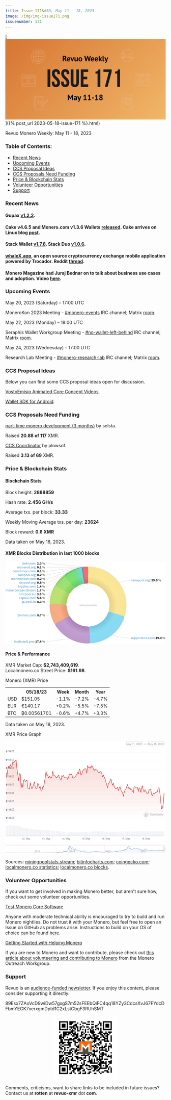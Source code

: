 ```yaml
---
title: Issue 171&#58; May 11 - 18, 2023
image: /img/img-issue171.png
issuenumber: 171
---
```

[<img src="/img/img-issue171.png" alt="Revuo Monero Weekly #171 Slide" class="img-lead">]({% post_url 2023-05-18-issue-171 %}.html)

<p class="text-lead">Revuo Monero Weekly: May 11 - 18, 2023</p>
<!--more-->

<h3>Table of Contents:</h3>
<ul class="contents">
    <li><a href="#news">Recent News</a></li>
    <li><a href="#events">Upcoming Events</a></li>
    <li><a href="#ideas">CCS Proposal Ideas</a></li>
    <li><a href="#proposals">CCS Proposals Need Funding</a></li>
    <li><a href="#stats">Price & Blockchain Stats</a></li>
    <li><a href="#volunteer">Volunteer Opportunities</a></li>
    <li><a href="#support">Support</a></li>
</ul>

<h3 id="news">Recent News</h3>

<div class="newsbyte">
    <h4>Gupax <a href="https://github.com/hinto-janai/gupax/releases/tag/v1.2.2" target="_blank">v1.2.2</a>.</h4>
</div>

<div class="newsbyte">
    <h4>Cake v4.6.5 and Monero.com v1.3.6 Wallets <a href="https://github.com/cake-tech/cake_wallet/releases/tag/v4.6.5" target="_blank">released</a>. Cake arrives on Linux blog <a href="https://cakelabs.com/news/cake-wallet-arrives-on-linux/" target="_blank">post</a>.</h4>
</div>

<div class="newsbyte">
    <h4>Stack Wallet <a href="https://github.com/cypherstack/stack_wallet/releases/tag/build_172" target="_blank">v1.7.8</a>. Stack Duo <a href="https://github.com/cypherstack/stack_duo/releases/tag/build_010" target="_blank">v1.0.6</a>.</h4>
</div>

<div class="newsbyte">
    <h4><a href="https://whalex.app/" target="_blank">whaleX.app</a>, an open source cryptocurrency exchange mobile application powered by Trocador. Reddit <a href="https://teddit.adminforge.de/r/Monero/comments/13j418r/announcement_whalex_an_open_source_cryptocurrency/" target="_blank">thread</a>.</h4>
</div>

<div class="newsbyte">
    <h4>Monero Magazine had Juraj Bednar on to talk about business use cases and adoption. Video <a href="https://piped.adminforge.de/watch?v=TJ7PlVM1yZc" target="_blank">here</a>.</h4>
</div>

<h3 id="events">Upcoming Events</h3>

<div class="event">
    <p class="date" markdown="1">May 20, 2023 (Saturday) – 17:00 UTC</p>
    <p markdown="1">MoneroKon 2023 Meeting - <a href="irc://irc.libera.chat/#monero-events" target="_blank">#monero-events</a> IRC channel; Matrix <a href="https://matrix.to/#/#monero-events:monero.social" target="_blank">room</a>.</p>
</div>

<div class="event">
    <p class="date" markdown="1">May 22, 2023 (Monday) – 18:00 UTC</p>
    <p markdown="1">Seraphis Wallet Workgroup Meeting - <a href="irc://irc.libera.chat/#no-wallet-left-behind" target="_blank">#no-wallet-left-behind</a> IRC channel; Matrix <a href="https://matrix.to/#/#no-wallet-left-behind:monero.social" target="_blank">room</a>.</p>
</div>

<div class="event">
    <p class="date" markdown="1">May 24, 2023 (Wednesday) – 17:00 UTC</p>
    <p markdown="1">Research Lab Meeting - <a href="irc://irc.libera.chat/#monero-research-lab" target="_blank">#monero-research-lab</a> IRC channel; Matrix <a href="https://matrix.to/#/#monero-research-lab:monero.social" target="_blank">room</a>.</p>
</div>

<h3 id="ideas">CCS Proposal Ideas</h3>

<p>Below you can find some CCS proposal ideas open for discussion.</p>

<div class="proposal">
<p><a href="https://repo.getmonero.org/monero-project/ccs-proposals/-/merge_requests/387" target="_blank">VostoEmisio Animated Core Concept Videos</a>.</p>
</div>

<div class="proposal">
<p><a href="https://repo.getmonero.org/monero-project/ccs-proposals/-/merge_requests/388" target="_blank">Wallet SDK for Android</a>.</p>
</div>

<h3 id="proposals">CCS Proposals Need Funding</h3>

<div class="proposal">
    <p><a href="https://ccs.getmonero.org/proposals/selsta-9.html" target="_blank">part-time monero development (3 months)</a> by selsta.</p>
    <p>Raised <b>20.88 of 117</b> XMR.</p>
</div>

<div class="proposal">
    <p><a href="https://ccs.getmonero.org/proposals/plowsof-ccs-coordinator-2.html" target="_blank">CCS Coordinator</a> by plowsof.</p>
    <p>Raised <b>3.13 of 69</b> XMR.</p>
</div>

<h3 id="stats">Price & Blockchain Stats</h3>

<h4 class="stat">Blockchain Stats</h4>

<div class="bcstats">
    <p>Block height: <b>2888859</b></p>
    <p>Hash rate: <b>2.456 GH/s</b></p>
    <p>Average txs. per block: <b>33.33</b></p>
    <p>Weekly Moving Average txs. per day: <b>23624</b></p>
    <p>Block reward: <b>0.6 XMR</b></p>
</div>
<p class="note">Data taken on May 18, 2023.</p>

<h4 class="stat">XMR Blocks Distribution in last 1000 blocks</h4>
<p><img src="/img/hashrate-pool-distribution-05181.png" alt="Hashrate Pool Distribution Pie Chart"/></p>

<h4 class="stat" id="price-stat">Price & Performance</h4>

<div class="price-intro">XMR Market Cap: <b>$2,743,409,619</b>.<br/>Localmonero.co Street Price: <b>$161.98</b>.</div>

<p class="table-title">Monero (XMR) Price</p>
<table class="price-table">
  <tr class="row1">
    <th></th>
    <th>05/18/23</th>
    <th>Week</th>
    <th>Month</th>
    <th>Year</th>
  </tr>
  <tr>
    <td data-th="XMR to">USD</td>
    <td data-th="05/18/23">$151.05</td>
    <td data-th="Week" class="red">-1.1%</td>
    <td data-th="Month" class="red">-7.2%</td>
    <td data-th="Year" class="red">-4.7%</td>
  </tr>
  <tr class="row3">
    <td data-th="XMR to">EUR</td>
    <td data-th="05/18/23">€140.17</td>
    <td data-th="Week" class="green">+0.2%</td>
    <td data-th="Month" class="red">-5.5%</td>
    <td data-th="Year" class="red">-7.5%</td>
  </tr>
  <tr>
    <td data-th="XMR to">BTC</td>
    <td data-th="05/18/23">₿0.00561701</td>
    <td data-th="Week" class="red">-0.6%</td>
    <td data-th="Month" class="green">+4.7%</td>
    <td data-th="Year" class="green">+3.3%</td>
  </tr>
</table>
<p class="note">Data taken on May 18, 2023.</p>

<p class="table-title">XMR Price Graph</p>

![XMR Price Graph 05/11/23-05/18/23](/img/weekly-chart-05181.png "XMR Price Graph 05/11/23-05/18/23")

Sources: <a href="https://miningpoolstats.stream/monero" target="_blank">miningpoolstats.stream</a>; <a href="https://bitinfocharts.com/monero/" target="_blank">bitinfocharts.com</a>; <a href="https://www.coingecko.com/en/coins/monero" target="_blank">coingecko.com</a>; <a href="https://localmonero.co/statistics" target="_blank">localmonero.co statistics</a>; <a href="https://localmonero.co/blocks" target="_blank">localmonero.co blocks</a>.

<h3 id="volunteer">Volunteer Opportunities</h3>

<p>If you want to get involved in making Monero better, but aren't sure how, check out some volunteer opportunities.</p>

<div class="newsbyte">
    <p class="date"><a href="https://github.com/monero-project/monero" target="_blank">Test Monero Core Software</a></p>
    <p>Anyone with moderate technical ability is encouraged to try to build and run Monero nightlies. Do not trust it with your Monero, but feel free to open an Issue on GitHub as problems arise. Instructions to build on your OS of choice can be found <a href="https://github.com/monero-project/monero#compiling-monero-from-source" target="_blank">here</a>. </p>
</div>

<div class="newsbyte">
    <p class="date"><a href="https://github.com/monero-project/monero" target="_blank">Getting Started with Helping Monero</a></p>
    <p>If you are new to Monero and want to contribute, please check out <a href="https://www.monerooutreach.org/stories/getting-started-helping-monero.php" target="_blank">this article about volunteering and contributing to Monero</a> from the Monero Outreach Workgroup. </p>
</div>

<h3 id="support">Support</h3>

<p markdown="1">Revuo is an <a href="https://revuo-xmr.com/support/">audience-funded newsletter</a>. If you enjoy this content, please consider supporting it directly:</p>

<p class="address" markdown="1">89Esx7ZAoVcD9wiDw57gxgS7m52sFEEbQiFC4qq18YZy3CdcsXvJ67FYdcDFbmYEGK7xerxgmDptd1C2xLstCbgF3RUhSMT</p>

<p><center><a href="monero:89Esx7ZAoVcD9wiDw57gxgS7m52sFEEbQiFC4qq18YZy3CdcsXvJ67FYdcDFbmYEGK7xerxgmDptd1C2xLstCbgF3RUhSMT" class="qr"><img src="/img/donate-monero.jpg" style="max-width: 200px;"/></a></center></p>

Comments, criticisms, want to share links to be included in future issues? Contact us at **rotten** at **revuo-xmr** dot **com**.
